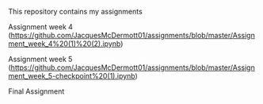 This repository contains my assignments

Assignment week 4 (https://github.com/JacquesMcDermott01/assignments/blob/master/Assignment_week_4%20(1)%20(2).ipynb)

Assignment week 5 (https://github.com/JacquesMcDermott01/assignments/blob/master/Assignment_week_5-checkpoint%20(1).ipynb)

Final Assignment 
